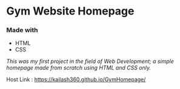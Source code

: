 # Gym Website Homepage
### Made with

- HTML 
- CSS

_This was my first project in the field of Web Development; a simple homepage made from scratch using HTML and CSS only._

Host Link : https://kailash360.github.io/GymHomepage/
